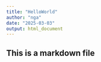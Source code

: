 ```yaml
---
title: "HelloWorld"
author: "nga"
date: "2025-03-03"
output: html_document
---
```


## This is a markdown file